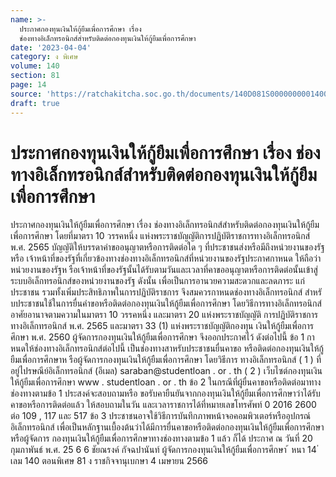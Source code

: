 ```yaml
---
name: >-
  ประกาศกองทุนเงินให้กู้ยืมเพื่อการศึกษา เรื่อง
  ช่องทางอิเล็กทรอนิกส์สำหรับติดต่อกองทุนเงินให้กู้ยืมเพื่อการศึกษา
date: '2023-04-04'
category: ง พิเศษ
volume: 140
section: 81
page: 14
source: 'https://ratchakitcha.soc.go.th/documents/140D081S0000000001400.pdf'
draft: true
---
```


# ประกาศกองทุนเงินให้กู้ยืมเพื่อการศึกษา เรื่อง ช่องทางอิเล็กทรอนิกส์สำหรับติดต่อกองทุนเงินให้กู้ยืมเพื่อการศึกษา

ประกาศกองทุนเงินให้กู้ยืมเพื่อการศึกษา เรื่อง ช่องทางอิเล็กทรอนิกส์สำหรับติดต่อกองทุนเงินให้กู้ยืมเพื่อการศึกษา โดยที่มาตรา 10 วรรคหนึ่ง แห่งพระราชบัญญัติการปฏิบัติราชการทางอิเล็กทรอนิกส์ พ.ศ. 2565 บัญญัติให้บรรดาคำขออนุญาตหรือการติดต่อใด ๆ ที่ประชาชนส่งหรือมีถึงหน่วยงานของรัฐหรือ เจ้าหน้าที่ของรัฐที่เกี่ยวข้องทางช่องทางอิเล็กทรอนิกส์ที่หน่วยงานของรัฐประกาศกาหนด ให้ถือว่า หน่วยงานของรัฐห รือเจ้าหน้าที่ของรัฐนั้นได้รับตามวันและเวลาที่คาขออนุญาตหรือการติดต่อนั้นเข้าสู่ ระบบอิเล็กทรอนิกส์ของหน่วยงานของรัฐ ดังนั้น เพื่อเป็นการอานวยความสะดวกและลดภาระ แก่ประชาชน รวมทั้งเพิ่มประสิทธิภาพในการปฏิบัติราชการ จึงสมควรกาหนดช่องทางอิเล็กทรอนิกส์ สำหรั บประชาชนใช้ในการยื่นคำขอหรือติดต่อกองทุนเงินให้กู้ยืมเพื่อการศึกษา โดยวิธีการทางอิเล็กทรอนิกส์ อาศัยอานาจตามความในมาตรา 10 วรรคหนึ่ง และมาตรา 20 แห่งพระราชบัญญัติ การปฏิบัติราชการทางอิเล็กทรอนิกส์ พ.ศ. 2565 และมาตรา 33 (1) แห่งพระราชบัญญัติกองทุน เงินให้กู้ยืมเพื่อการศึกษา พ.ศ. 2560 ผู้จัดการกองทุนเงินให้กู้ยืมเพื่อการศึกษา จึงออกประกาศไว้ ดังต่อไปนี้ ข้อ 1 กาหนดให้ช่องทางอิเล็กทรอนิกส์ต่อไปนี้ เป็นช่องทางสาหรับประชาชนยื่นคาขอ หรือติดต่อกองทุนเงินให้กู้ยืมเพื่อการศึกษาห รือผู้จัดการกองทุนเงินให้กู้ยืมเพื่อการศึกษา โดยวิธีการ ทางอิเล็กทรอนิกส์ ( 1 ) ที่อยู่ไปรษณีย์อิเล็กทรอนิกส์ (อีเมล) saraban@studentloan . or . th ( 2 ) เว็บไซต์กองทุนเงินให้กู้ยืมเพื่อการศึกษา www . studentloan . or . th ข้อ 2 ในกรณีที่ผู้ยื่นคาขอหรือติดต่อมาทาง ช่องทางตามข้อ 1 ประสงค์จะสอบถามหรือ ขอรับคายืนยันจากกองทุนเงินให้กู้ยืมเพื่อการศึกษาว่าได้รับคาขอหรือการติดต่อแล้ว ให้สอบถามในวัน และเวลาราชการได้ที่หมายเลขโทรศัพท์ 0 2016 2600 ต่อ 109 , 117 และ 517 ข้อ 3 ประชาชนอาจใช้วิธีการบันทึกภาพหน้าจอคอมพิวเตอร์หรืออุปกรณ์อิเล็กทรอนิกส์ เพื่อเป็นหลักฐานเบื้องต้นว่าได้มีการยื่นคาขอหรือติดต่อกองทุนเงินให้กู้ยืมเพื่อการศึกษาหรือผู้จัดการ กองทุนเงินให้กู้ยืมเพื่อการศึกษาทางช่องทางตามข้อ 1 แล้ว ก็ได้ ประกาศ ณ วันที่ 20 กุมภาพันธ์ พ.ศ. 25 6 6 ชัยณรงค์ กัจฉปานันท์ ผู้จัดการกองทุนเงินให้กู้ยืมเพื่อการศึกษา ้ หนา 14 ่ เลม 140 ตอนพิเศษ 81 ง ราชกิจจานุเบกษา 4 เมษายน 2566
